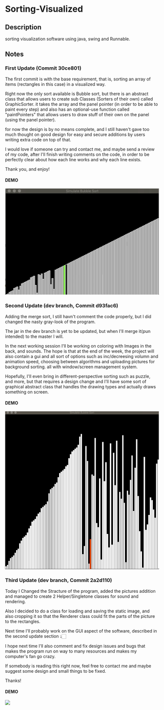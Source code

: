 # Sorting-Visualized

## Description
sorting visualization software using java, swing and Runnable.

## Notes

### First Update (Commit 30ce801)
The first commit is with the base requirement,
that is, sorting an array of items (rectangles in this case) in a visualized way.

Right now the only sort available is Bubble sort, but there is an abstract class that 
allows users to create sub Classes (Sorters of their own) called GraphicSorter.
it takes the array and the panel pointer (in order to be able to paint every step)
and also has an optional-use function called "paintPointers" that allows 
users to draw stuff of their own on the panel (using the panel pointer).

for now the design is by no means complete, and I still haven't gave too much thought
on good design for easy and secure additions by users writing extra code on top of that.

I would love if someone can try and contact me, and maybe send a review of my code,
after I'll finish writing comments on the code, in order to be perfectly clear about how each
line works and why each line exists.

Thank you, and enjoy!

#### DEMO
![](demo.gif)

### Second Update (dev branch, Commit d93fac6)
Adding the merge sort, 
I still havn't comment the code properly, 
but I did changed the nasty gray-look of the program.

The jar in the dev branch is yet to be updated, but when I'll merge it(pun intended) to 
the master I will.

In the next working session I'll be working on coloring with Images in the back, and sounds.
The hope is that at the end of the week, the project will also contain a gui and all sort of options
such as inc/decreesing volumn and animation speed, choosing between algorithms and uploading pictures for 
background sorting. all with window/screen management system.

Hopefully, I'll even bring in different-perspective sorting such as puzzle, and more, but that requires 
a design change and I'll have some sort of graphical abstract class that handles the drawing types and actually
draws something on screen.

#### DEMO
![](demo_2.gif)

### Third Update (dev branch, Commit 2a2d110)
Today I Changed the Stracture of the program, added
the pictures addition and managed to create 2 Helper/Singletone classes for
sound and rendering.

Also I decided to do a class for loading and saving the static image, and 
also cropping it so that the Renderer class could fit the parts of the picture to the rectangles.

Next time I'll probably work on the GUI aspect of the software, described in the second update section  👆🏻

I hope next time I'll also comment and fix design issues and bugs that makes the program
run on way to many resources and makes my computer's fan go crazy.

If somebody is reading this right now, feel free to contact me and maybe suggest some design and 
small things to be fixed.

Thanks!

#### DEMO
![](demo_3.gif)

